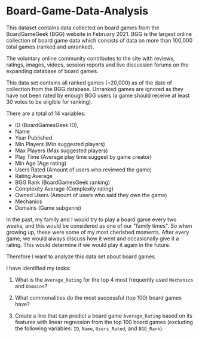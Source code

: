 # Board-Game-Data-Analysis

This dataset contains data collected on board games from the BoardGameGeek (BGG) website in February 2021. BGG is the largest online collection of board game data which consists of data on more than 100,000 total games (ranked and unranked).

The voluntary online community contributes to the site with reviews, ratings, images, videos, session reports and live discussion forums on the expanding database of board games.

This data set contains all ranked games (~20,000) as of the date of collection from the BGG database. Unranked games are ignored as they have not been rated by enough BGG users (a game should receive at least 30 votes to be eligible for ranking).

There are a total of 14 variables: 
 - ID (BoardGamesGeek ID), 
 - Name
 - Year Published
 - Min Players (Min suggested players)
 - Max Players (Max suggested players)
 - Play Time (Average play time suggest by game creator)
 - Min Age (Age rating)
 - Users Rated (Amount of users who reviewed the game)
 - Rating Average
 - BGG Rank (BoardGamesGeek ranking)
 - Complexity Average (Complexity rating)
 - Owned Users (Amount of users who said they own the game)
 - Mechanics
 - Domains (Game subgenre)

In the past, my family and I would try to play a board game every two weeks, and this would be considered as one of our "family times". So when growing up, these were some of my most cherished moments. After every game, we would always discuss how it went and occasionally give it a rating. This would determine if we would play it again in the future.

Therefore I want to analyze this data set about board games.

I have identified my tasks:

1. What is the `Average_Rating` for the top 4 most frequently used `Mechanics` and `Domains`? 

2. What commonalities do the most successful (top 100) board games have?

3. Create a line that can predict a board game `Average_Rating` based on its features with linear regression from the top 100 board games (excluding the following variables: `ID`, `Name`, `Users_Rated`, and `BGG_Rank`).
